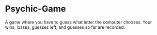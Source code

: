 # Psychic-Game

A game where you have to guess what letter the computer chooses.
Your wins, losses, guesses left, and guesses so far are recorded.